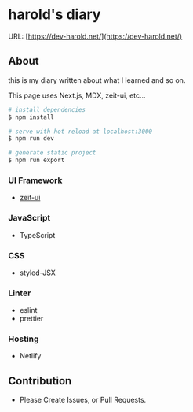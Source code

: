 # harold's diary

URL: [https://dev-harold.net/](https://dev-harold.net/)

## About

this is my diary written about what I learned and so on.

This page uses Next.js, MDX, zeit-ui, etc...

```bash
# install dependencies
$ npm install

# serve with hot reload at localhost:3000
$ npm run dev

# generate static project
$ npm run export
```

### UI Framework

- [zeit-ui](https://github.com/geist-org/react)

### JavaScript

- TypeScript

### CSS

- styled-JSX

### Linter

- eslint
- prettier

### Hosting

- Netlify

## Contribution

- Please Create Issues, or Pull Requests.
